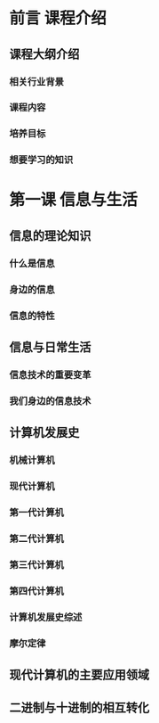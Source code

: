 # 前言 课程介绍

## 课程大纲介绍
### 相关行业背景
### 课程内容
### 培养目标
### 想要学习的知识
# 第一课 信息与生活
## 信息的理论知识
### 什么是信息
### 身边的信息
### 信息的特性
## 信息与日常生活
### 信息技术的重要变革
### 我们身边的信息技术
## 计算机发展史
### 机械计算机
### 现代计算机
### 第一代计算机
### 第二代计算机
### 第三代计算机
### 第四代计算机
### 计算机发展史综述
### 摩尔定律
## 现代计算机的主要应用领域
## 二进制与十进制的相互转化
